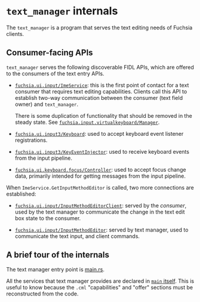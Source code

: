 # `text_manager` internals

The `text_manager` is a program that serves the text editing needs of Fuchsia
clients.

## Consumer-facing APIs

`text_manager` serves the following discoverable FIDL APIs, which are offered
to the consumers of the text entry APIs.

* [`fuchsia.ui.input/ImeService`][1]: this is the first point of contact for
  a text consumer that requires text editing capabilities.  Clients call this
  API to establish two-way communication between the consumer (text field owner)
  and `text_manager`.

  There is some duplication of functionality that should be removed in the
  steady state.  See [`fuchsia.input.virtualkeyboard/Manager`][10].

* [`fuchsia.ui.input3/Keyboard`][7]: used to accept keyboard event listener
  registrations.

* [`fuchsia.ui.input3/KeyEventInjector`][8]: used to receive keyboard events
  from the input pipeline.

* [`fuchsia.ui.keyboard.focus/Controller`][9]: used to accept focus change data,
  primarily intended for getting messages from the input pipeline.

When `ImeService.GetInputMethodEditor` is called, two more connections are
established:

* [`fuchsia.ui.input/InputMethodEditorClient`][3]: served by the *consumer*,
  used by the text manager to communicate the change in the text edit box state
  to the consumer.

* [`fuchsia.ui.input/InputMethodEditor`][4]: served by text manager, used to
  communicate the text input, and client commands.

## A brief tour of the internals

The text manager entry point is [main.rs][5].

All the services that text manager provides are declared in [`main` itself][6].
This is useful to know because the `.cml` "capabilities" and "offer" sections
must be reconstructed from the code.

[1]: https://cs.opensource.google/fuchsia/fuchsia/+/main:sdk/fidl/fuchsia.ui.input/ime_service.fidl;l=8;drc=e3b39f2b57e720770773b857feca4f770ee0619e
[3]: https://cs.opensource.google/fuchsia/fuchsia/+/main:sdk/fidl/fuchsia.ui.input/text_input.fidl?q=%22protocol%20InputMethodEditorClient%20%7B%22&ss=fuchsia%2Ffuchsia
[4]: https://cs.opensource.google/fuchsia/fuchsia/+/main:sdk/fidl/fuchsia.ui.input/text_input.fidl?q=%22protocol%20InputMethodEditor%20%7B%22&ss=fuchsia%2Ffuchsia
[5]: https://cs.opensource.google/fuchsia/fuchsia/+/main:src/ui/bin/text/src/main.rs;l=19;drc=d5c7f0ad7d26fac62c9495cb7024203a8e85d93d
[6]: https://cs.opensource.google/fuchsia/fuchsia/+/main:src/ui/bin/text/src/main.rs;l=27;drc=d5c7f0ad7d26fac62c9495cb7024203a8e85d93d
[7]: https://cs.opensource.google/fuchsia/fuchsia/+/main:sdk/fidl/fuchsia.ui.input3/keyboard.fidl;l=11;drc=e3b39f2b57e720770773b857feca4f770ee0619e
[8]: https://cs.opensource.google/fuchsia/fuchsia/+/main:sdk/fidl/fuchsia.ui.input3/keyboard.fidl?q=%22protocol%20KeyEventInjector%20%7B%22
[9]: https://cs.opensource.google/fuchsia/fuchsia/+/main:sdk/fidl/fuchsia.ui.keyboard.focus/focus.fidl;l=21;drc=28aebcdb857d528c73f78b2c1b3ed731fd13bc1d
[10]: https://cs.opensource.google/fuchsia/fuchsia/+/main:sdk/fidl/fuchsia.input.virtualkeyboard/virtual_keyboard.fidl;l=184;drc=dbbfb34baa9a0f1d713d945de2c9978b26eaa312
